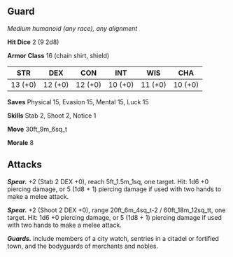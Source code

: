 ## Guard

*Medium humanoid (any race), any alignment*

**Hit Dice** 2 (9 2d8)

**Armor Class** 16 (chain shirt, shield)

| STR     | DEX     | CON     | INT     | WIS     | CHA     |
|---------|---------|---------|---------|---------|---------|
| 13 (+0) | 12 (+0) | 12 (+0) | 10 (+0) | 11 (+0) | 10 (+0) |

**Saves** Physical 15, Evasion 15, Mental 15, Luck 15

**Skills** Stab 2, Shoot 2, Notice 1

**Move** 30ft\_9m\_6sq\_t

**Morale** 8

## Attacks

***Spear.*** +2 (Stab 2 DEX +0), reach 5ft\_1.5m\_1sq, one target. Hit: 1d6 +0 piercing damage, or 5 (1d8 + 1) piercing damage if used with two hands to make a melee attack.

***Spear.*** +2 (Shoot 2 DEX +0), range 20ft\_6m\_4sq\_t-2 / 60ft\_18m\_12sq\_tt, one target. Hit: 1d6 +0 piercing damage, or 5 (1d8 + 1) piercing damage if used with two hands to make a melee attack.

***Guards.*** include members of a city watch, sentries in a citadel or fortified town, and the bodyguards of merchants and nobles.

